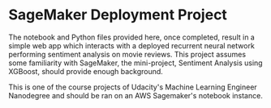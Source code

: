 # SageMaker Deployment Project

The notebook and Python files provided here, once completed, result in a simple web app which interacts with a deployed recurrent neural network performing sentiment analysis on movie reviews. This project assumes some familiarity with SageMaker, the mini-project, Sentiment Analysis using XGBoost, should provide enough background.

This is one of the course projects of Udacity's Machine Learning Engineer Nanodegree and should be ran on an AWS Sagemaker's notebook instance.
